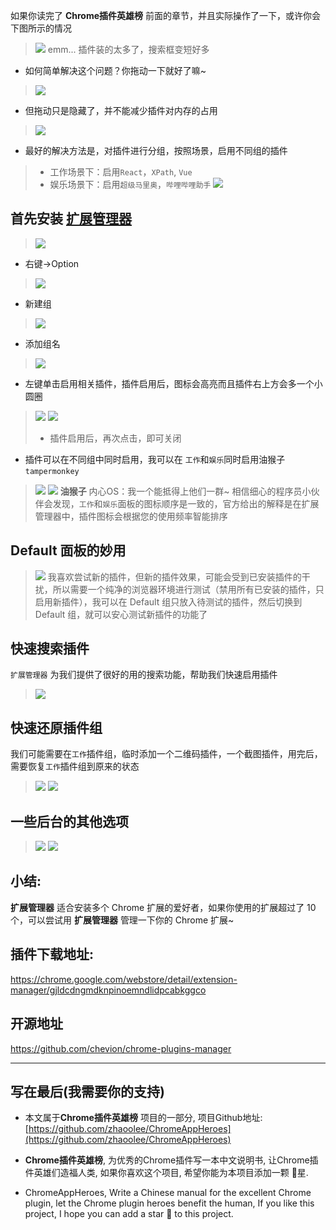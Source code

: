 如果你读完了 **Chrome插件英雄榜** 前面的章节，并且实际操作了一下，或许你会下图所示的情况
> ![](https://v2fy.com/asset/022kuo_zhan_guan_li_qi/21ca22fb1aba4f0caeac2fc138f21a4b.png)
> emm... 插件装的太多了，搜索框变短好多
- 如何简单解决这个问题？你拖动一下就好了嘛~
> ![](https://v2fy.com/asset/022kuo_zhan_guan_li_qi/b8e7aadf740d4fa0bf241d7476820957.gif)

- 但拖动只是隐藏了，并不能减少插件对内存的占用
> ![](https://v2fy.com/asset/022kuo_zhan_guan_li_qi/eab77c87fb6e4f95a8c24e37d39d499b.png)

- 最好的解决方法是，对插件进行分组，按照场景，启用不同组的插件
> - 工作场景下：启用`React`，`XPath`, `Vue`
> - 娱乐场景下：启用`超级马里奥`，`哔哩哔哩助手`
> ![](https://v2fy.com/asset/022kuo_zhan_guan_li_qi/7bb418bb7684495c88be514e5b715726.gif)


## 首先安装 [扩展管理器](https://chrome.google.com/webstore/detail/extension-manager/gjldcdngmdknpinoemndlidpcabkggco)
> ![](https://v2fy.com/asset/022kuo_zhan_guan_li_qi/3da2f32e7b4843fbafa24bfd3299f6ce.png)
- 右键->Option
> ![](https://v2fy.com/asset/022kuo_zhan_guan_li_qi/3cf37ee5cc45480a994b2914de9ebf63.png)

- 新建组
> ![](https://v2fy.com/asset/022kuo_zhan_guan_li_qi/7056bf087f95460488619b0a5c52988a.png)

- 添加组名
> ![](https://v2fy.com/asset/022kuo_zhan_guan_li_qi/7a23f9d8547f43bea3d07bed3ed0f573.png)

- 左键单击启用相关插件，插件启用后，图标会高亮而且插件右上方会多一个小圆圈
> ![](https://v2fy.com/asset/022kuo_zhan_guan_li_qi/ae4ccbb662ee4cf39565c11720d77b16.png)
> ![](https://v2fy.com/asset/022kuo_zhan_guan_li_qi/629960ef3a5a41809841711089a96984.png)
> - 插件启用后，再次点击，即可关闭

- 插件可以在不同组中同时启用，我可以在 `工作`和`娱乐`同时启用油猴子`tampermonkey`
> ![](https://v2fy.com/asset/022kuo_zhan_guan_li_qi/96e94197550f433ca0aba10294a6d137.png)
> ![](https://v2fy.com/asset/022kuo_zhan_guan_li_qi/6854e5a388f34b36b66ed59065cc2f9d.png)
> **油猴子** 内心OS：我一个能抵得上他们一群~
> 相信细心的程序员小伙伴会发现，`工作`和`娱乐`面板的图标顺序是一致的，官方给出的解释是在扩展管理器中，插件图标会根据您的使用频率智能排序

## Default 面板的妙用
> ![](https://v2fy.com/asset/022kuo_zhan_guan_li_qi/c0b80354521f4c81b5f536bc36b07d9f.png)
我喜欢尝试新的插件，但新的插件效果，可能会受到已安装插件的干扰，所以需要一个纯净的浏览器环境进行测试（禁用所有已安装的插件，只启用新插件），我可以在 Default 组只放入待测试的插件，然后切换到 Default 组，就可以安心测试新插件的功能了

## 快速搜索插件
`扩展管理器` 为我们提供了很好的用的搜索功能，帮助我们快速启用插件
> ![](https://v2fy.com/asset/022kuo_zhan_guan_li_qi/a162fc9708f0450a8c851f7299f8c4df.gif)

## 快速还原插件组
我们可能需要在`工作`插件组，临时添加一个二维码插件，一个截图插件，用完后，需要恢复`工作`插件组到原来的状态
> ![](https://v2fy.com/asset/022kuo_zhan_guan_li_qi/41c2a7e112224f708febcbe6ec0abfe1.gif)
> ![](https://v2fy.com/asset/022kuo_zhan_guan_li_qi/58ea1cdba9924adf92401aebb4854e6f.png)

## 一些后台的其他选项
> ![](https://v2fy.com/asset/022kuo_zhan_guan_li_qi/184dab110b6e4f5bad90acbf469fc2ef.png)
> ![](https://v2fy.com/asset/022kuo_zhan_guan_li_qi/7cffa6c207224e61b92aa2cc19057bf5.png)

## 小结:

**扩展管理器** 适合安装多个 Chrome 扩展的爱好者，如果你使用的扩展超过了 10 个，可以尝试用 **扩展管理器** 管理一下你的 Chrome 扩展~


## 插件下载地址:

https://chrome.google.com/webstore/detail/extension-manager/gjldcdngmdknpinoemndlidpcabkggco

## 开源地址

https://github.com/chevion/chrome-plugins-manager

---

## 写在最后(我需要你的支持)
- 本文属于**Chrome插件英雄榜** 项目的一部分, 项目Github地址: [https://github.com/zhaoolee/ChromeAppHeroes](https://github.com/zhaoolee/ChromeAppHeroes)

- **Chrome插件英雄榜**, 为优秀的Chrome插件写一本中文说明书, 让Chrome插件英雄们造福人类, 如果你喜欢这个项目, 希望你能为本项目添加一颗 🌟星.

- ChromeAppHeroes, Write a Chinese manual for the excellent Chrome plugin, let the Chrome plugin heroes benefit the human, If you like this project, I hope you can add a star 🌟 to this project.
